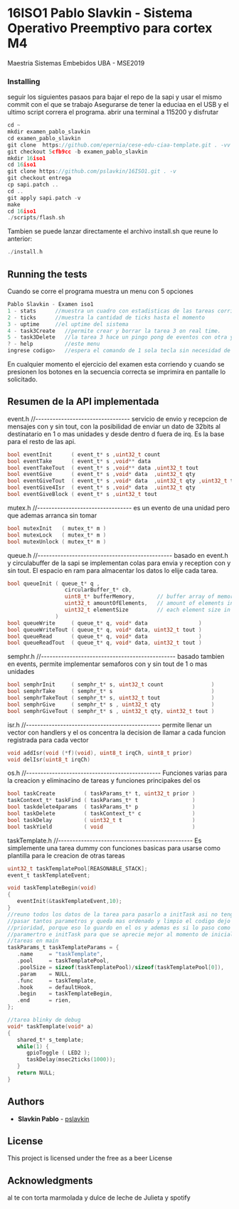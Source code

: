 # 16ISO1 Pablo Slavkin - Sistema Operativo Preemptivo para cortex M4
Maestria Sistemas Embebidos UBA - MSE2019


### Installing

seguir los siguientes pasaos para bajar el repo de la sapi y usar el mismo commit con el que se trabajo
Asegurarse de tener la educiaa en el USB y el ultimo script correra el programa.
abrir una terminal a 115200 y disfrutar
```c
cd ~
mkdir examen_pablo_slavkin
cd examen_pablo_slavkin
git clone  https://github.com/epernia/cese-edu-ciaa-template.git . -vv
git checkout 5cfb9cc -b examen_pablo_slavkin
mkdir 16iso1
cd 16iso1
git clone https://github.com/pslavkin/16ISO1.git . -v
git checkout entrega
cp sapi.patch ..
cd ..
git apply sapi.patch -v
make
cd 16iso1
./scripts/flash.sh
```

Tambien se puede lanzar directamente el archivo install.sh que reune lo anterior:
```c
./install.h
```

## Running the tests

Cuando se corre el programa muestra un menu con 5 opciones

```c
Pablo Slavkin - Examen iso1
1 - stats      //muestra un cuadro con estadisticas de las tareas corriendo
2 - ticks      //muestra la cantidad de ticks hasta el momento
3 - uptime     //el uptime del sistema
4 - task3Create   //permite crear y borrar la tarea 3 on real time.
5 - task3Delete   //la tarea 3 hace un pingo pong de eventos con otra y maneja float
? - help          //este menu
ingrese codigo>   //espera el comando de 1 sola tecla sin necesidad de enter.
```

En cualquier momento el ejercicio del examen esta corriendo y cuando se presionen los botones
en la secuencia correcta se imprimira en pantalle lo solicitado.

## Resumen de la API implementada

event.h
//---------------------------------
servicio de envio y recepcion de mensajes con y sin tout, con la posibilidad de enviar un dato
de 32bits al destinatario en 1 o mas unidades y desde dentro d fuera de irq. Es la base para el
resto de las api.
```c
bool eventInit      ( event_t* s ,uint32_t count                           )
bool eventTake      ( event_t* s ,void** data                              )
bool eventTakeTout  ( event_t* s ,void** data ,uint32_t tout               )
bool eventGive      ( event_t* s ,void* data  ,uint32_t qty                )
bool eventGiveTout  ( event_t* s ,void* data  ,uint32_t qty ,uint32_t tout )
bool eventGive4Isr  ( event_t* s ,void* data  ,uint32_t qty                )
bool eventGiveBlock ( event_t* s ,uint32_t tout                            )
```


mutex.h
//---------------------------------
es un evento de una unidad pero que ademas arranca sin tomar
```c
bool mutexInit   ( mutex_t* m )
bool mutexLock   ( mutex_t* m )
bool mutexUnlock ( mutex_t* m )
```

queue.h
//-----------------------------------------------
basado en event.h y circulabuffer de la sapi se implementan colas para envia y reception con y
sin tout. El espacio en ram para almacentar los datos lo elije cada tarea.

```c
bool queueInit ( queue_t* q ,
                  circularBuffer_t* cb,
                  uint8_t* bufferMemory,       // buffer array of memory
                  uint32_t amountOfElements,   // amount of elements in buffer
                  uint32_t elementSize         // each element size in bytes
               )
bool queueWrite     ( queue_t* q, void* data                )
bool queueWriteTout ( queue_t* q, void* data, uint32_t tout )
bool queueRead      ( queue_t* q, void* data                )
bool queueReadTout  ( queue_t* q, void* data, uint32_t tout )
```

semphr.h
//-----------------------------------------------
basado tambien en events, permite implementar semaforos con y sin tout de 1 o mas unidades
```c
bool semphrInit     ( semphr_t* s, uint32_t count               )
bool semphrTake     ( semphr_t* s                               )
bool semphrTakeTout ( semphr_t* s, uint32_t tout                )
bool semphrGive     ( semphr_t* s , uint32_t qty                )
bool semphrGiveTout ( semphr_t* s , uint32_t qty, uint32_t tout )
```

isr.h
//-----------------------------------------------
permite llenar un vector con handlers y el os concentra la decision de llamar a cada funcion
registrada para cada vector
```c
void addIsr(void (*f)(void), uint8_t irqCh, uint8_t prior)
void delIsr(uint8_t irqCh)
```

os.h
//-----------------------------------------------
Funciones varias para la creacion y eliminacino de tareas y funciones principakes del os
```c
bool taskCreate         ( taskParams_t* t, uint32_t prior )
taskContext_t* taskFind ( taskParams_t* t                 )
bool taskdelete4params  ( taskParams_t* p                 )
bool taskDelete         ( taskContext_t* c                )
bool taskDelay          ( uint32_t t                      )
bool taskYield          ( void                            )
```

taskTemplate.h
//-----------------------------------------------
Es simplemente una tarea dummy con funciones basicas para usarse como plantilla para le
creacion de otras tareas
```c
uint32_t taskTemplatePool[REASONABLE_STACK];
event_t taskTemplateEvent;

void taskTemplateBegin(void)
{
   eventInit(&taskTemplateEvent,10);
}
//reuno todos los datos de la tarea para pasarlo a initTask asi no tengo que
//pasar tantos parametros y queda mas ordenado y limpio el codigo dejo fuera la
//prioridad, porque eso lo guardo en el os y ademas es si lo paso como
//paramertro e initTask para que se aprecie mejor al momento de inicializar las
//tareas en main
taskParams_t taskTemplateParams = {
   .name     = "taskTemplate",
   .pool     = taskTemplatePool,
   .poolSize = sizeof(taskTemplatePool)/sizeof(taskTemplatePool[0]),
   .param    = NULL,
   .func     = taskTemplate,
   .hook     = defaultHook,
   .begin    = taskTemplateBegin,
   .end      = rien,
};

//tarea blinky de debug
void* taskTemplate(void* a)
{
   shared_t* s_template;
   while(1) {
      gpioToggle ( LED2 );
      taskDelay(msec2ticks(1000));
   }
   return NULL;
}
```

## Authors

* **Slavkin Pablo** - [pslavkin](https://github.com/pslavkin)


## License

This project is licensed under the free as a beer License 

## Acknowledgments

al te con torta marmolada y dulce de leche de Julieta y spotify

